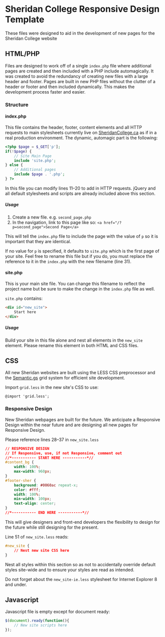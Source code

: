 # Sheridan College Responsive Design Template

These files were designed to aid in the development of new pages for the Sheridan College website


## HTML/PHP

Files are designed to work off of a single `index.php` file where additional pages are created and then included with a PHP include automagically. It was created to avoid the redundancy of creating new files with a large header and footer. Pages are built in new PHP files without the clutter of a header or footer and then included dynamically. This makes the development process faster and easier.


### Structure

#### index.php

This file contains the header, footer, content elements and all HTTP requests to main stylesheets currently live on [SheridanCollege.ca](http://sheridancollege.ca) as if in a real production environment. The dynamic, automagic part is the following:

```php
<?php $page = $_GET['p'];
if(!$page) {
	// Site Main Page
	include 'site.php';
} else {
	// Additional pages
	include $page . '.php';
} ?>
```

In this file you can modify lines 11–20 to add in HTTP requests. jQuery and all default stylesheets and scripts are already included above this section.


##### Usage

1. Create a new file. e.g. `second_page.php`
2. In the navigation, link to this page like so: `<a href="/?p=second_page">Second Page</a>`

This will tell the `index.php` file to include the page with the value of `p` so it is important that they are identical.

If no value for `p` is specified, it defaults to `site.php` which is the first page of your site. Feel free to rename this file but if you do, you must replace the reference to it in the `index.php` with the new filename (line 31).


#### site.php

This is your main site file. You can change this filename to reflect the project name but be sure to make the change in the `index.php` file as well.

`site.php` contains:

```html
<div id="new_site">
	Start here
</div>
```

##### Usage

Build your site in this file alone and nest all elements in the `new_site` element. Please rename this element in both HTML and CSS files.


## CSS

All new Sheridan websites are built using the LESS CSS preprocessor and the [Semantic.gs](http://semantic.gs) grid system for efficient site development.

Import `grid.less` in the new site's CSS to use:

`@import 'grid.less';`


### Responsive Design

New Sheridan webpages are built for the future. We anticipate a Responsive Design within the near future and are designing all new pages for Responsive Design.

Please reference lines 28–37 in `new_site.less`

```css
// RESPONSIVE DESIGN
// If Responsive, use, if not Responsive, comment out
//*----------- START HERE -----------*//
#content_bg {
	width: 100%;
	max-width: 960px;
}
#footer-sher {
	background: #0060ac repeat-x;
	color: #fff;
	width: 100%;
	min-width: 100px;
	text-align: center;
}
//*----------- END HERE -----------*//
```

This will give designers and front-end developers the flexibility to design for the future while still designing for the present.

Line 51 of `new_site.less` reads:

```css
#new_site {
	// Nest new site CSS here
}
```

Nest all styles within this section so as not to accidentally override default styles site-wide and to ensure your styles are read as intended.

Do not forget about the `new_site-ie.less` stylesheet for Internet Explorer 8 and under.


## Javascript

Javascript file is empty except for document ready:

``` js
$(document).ready(function(){
	// New site scripts here
});
```